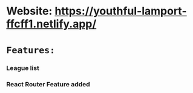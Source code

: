 # Website: https://youthful-lamport-ffcff1.netlify.app/

# `Features:`
### League list
### React Router Feature added
